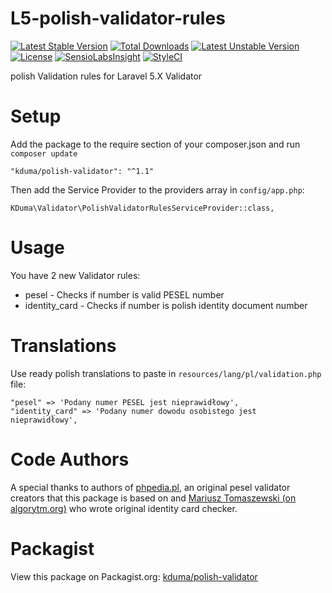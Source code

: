 # L5-polish-validator-rules
[![Latest Stable Version](https://poser.pugx.org/kduma/polish-validator/v/stable.svg)](https://packagist.org/packages/kduma/polish-validator) 
[![Total Downloads](https://poser.pugx.org/kduma/polish-validator/downloads.svg)](https://packagist.org/packages/kduma/polish-validator) 
[![Latest Unstable Version](https://poser.pugx.org/kduma/polish-validator/v/unstable.svg)](https://packagist.org/packages/kduma/polish-validator) 
[![License](https://poser.pugx.org/kduma/polish-validator/license.svg)](https://packagist.org/packages/kduma/polish-validator)
[![SensioLabsInsight](https://insight.sensiolabs.com/projects/5c50eb82-cd75-4c17-8f7d-847233c8dd5f/mini.png)](https://insight.sensiolabs.com/projects/5c50eb82-cd75-4c17-8f7d-847233c8dd5f)
[![StyleCI](https://styleci.io/repos/30126494/shield?branch=master)](https://styleci.io/repos/30126494)

polish Validation rules for Laravel 5.X Validator

# Setup
Add the package to the require section of your composer.json and run `composer update`

    "kduma/polish-validator": "^1.1"

Then add the Service Provider to the providers array in `config/app.php`:

    KDuma\Validator\PolishValidatorRulesServiceProvider::class,


# Usage
You have 2 new Validator rules:

- pesel - Checks if number is valid PESEL number
- identity_card - Checks if number is polish identity document number

# Translations
Use ready polish translations to paste in `resources/lang/pl/validation.php` file:

	"pesel" => 'Podany numer PESEL jest nieprawidłowy',
	"identity_card" => 'Podany numer dowodu osobistego jest nieprawidłowy',
	

# Code Authors

A special thanks to authors of [phpedia.pl](http://phpedia.pl/wiki/Walidacja_numeru_PESEL), an original pesel validator creators that this package is based on
and [Mariusz Tomaszewski (on algorytm.org)](http://www.algorytm.org/numery-identyfikacyjne/numer-dowodu-osobistego/do-php.html) who wrote original identity card checker.

# Packagist
View this package on Packagist.org: [kduma/polish-validator](https://packagist.org/packages/kduma/polish-validator)
